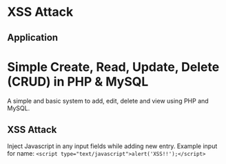 # XSS Attack

## Application
Simple Create, Read, Update, Delete (CRUD) in PHP & MySQL
========
A simple and basic system to add, edit, delete and view using PHP and MySQL. 

## XSS Attack
Inject Javascript in any input fields while adding new entry.
Example input for name: `<script type="text/javascript">alert('XSS!!');</script>`

